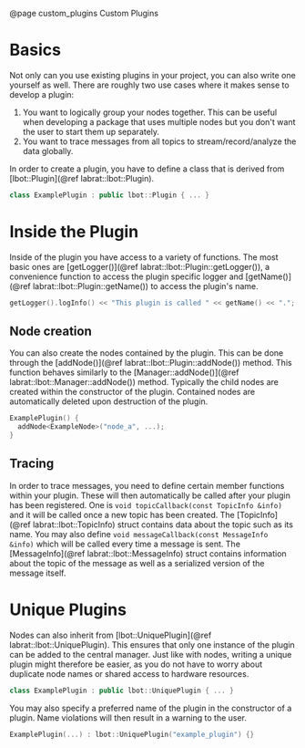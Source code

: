 @page custom_plugins Custom Plugins

# Basics
Not only can you use existing plugins in your project, you can also write one yourself as well. There are roughly two use cases where it makes sense to develop a plugin:
1. You want to logically group your nodes together. This can be useful when developing a package that uses multiple nodes but you don't want the user to start them up separately.
2. You want to trace messages from all topics to stream/record/analyze the data globally.

In order to create a plugin, you have to define a class that is derived from [lbot::Plugin](@ref labrat::lbot::Plugin).
```cpp
class ExamplePlugin : public lbot::Plugin { ... }
```

# Inside the Plugin
Inside of the plugin you have access to a variety of functions. The most basic ones are [getLogger()](@ref labrat::lbot::Plugin::getLogger()), a convenience function to access the plugin specific logger and [getName()](@ref labrat::lbot::Plugin::getName()) to access the plugin's name.
```cpp
getLogger().logInfo() << "This plugin is called " << getName() << ".";
```

## Node creation
You can also create the nodes contained by the plugin. This can be done through the [addNode()](@ref labrat::lbot::Plugin::addNode()) method. This function behaves similarly to the [Manager::addNode()](@ref labrat::lbot::Manager::addNode()) method. Typically the child nodes are created within the constructor of the plugin. Contained nodes are automatically deleted upon destruction of the plugin.
```cpp
ExamplePlugin() {
  addNode<ExampleNode>("node_a", ...);
}
```

## Tracing
In order to trace messages, you need to define certain member functions within your plugin. These will then automatically be called after your plugin has been registered. One is `void topicCallback(const TopicInfo &info)` and it will be called once a new topic has been created. The [TopicInfo](@ref labrat::lbot::TopicInfo) struct contains data about the topic such as its name. You may also define `void messageCallback(const MessageInfo &info)` which will be called every time a message is sent. The [MessageInfo](@ref labrat::lbot::MessageInfo) struct contains information about the topic of the message as well as a serialized version of the message itself.

# Unique Plugins
Nodes can also inherit from [lbot::UniquePlugin](@ref labrat::lbot::UniquePlugin). This ensures that only one instance of the plugin can be added to the central manager. Just like with nodes, writing a unique plugin might therefore be easier, as you do not have to worry about duplicate node names or shared access to hardware resources.
```cpp
class ExamplePlugin : public lbot::UniquePlugin { ... }
```

You may also specify a preferred name of the plugin in the constructor of a plugin. Name violations will then result in a warning to the user.
```cpp
ExamplePlugin(...) : lbot::UniquePlugin("example_plugin") {}
```

